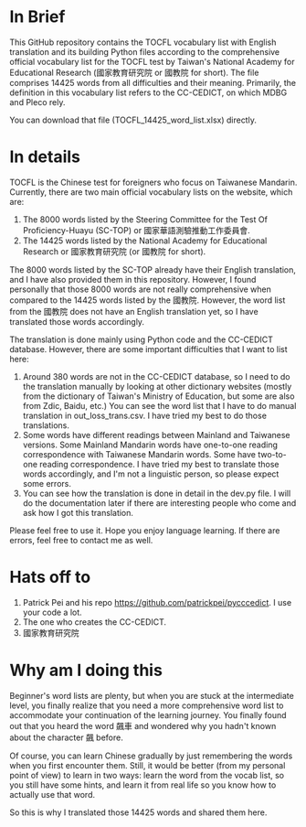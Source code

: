 # In Brief

This GitHub repository contains the TOCFL vocabulary list with English translation and its building Python files according to the comprehensive official vocabulary list for the TOCFL test by Taiwan's National Academy for Educational Research (國家教育研究院 or 國教院 for short). The file comprises 14425 words from all difficulties and their meaning. Primarily, the definition in this vocabulary list refers to the CC-CEDICT, on which MDBG and Pleco rely.

You can download that file (TOCFL_14425_word_list.xlsx) directly.

# In details

TOCFL is the Chinese test for foreigners who focus on Taiwanese Mandarin. Currently, there are two main official vocabulary lists on the website, which are:

1. The 8000 words listed by the Steering Committee for the Test Of Proficiency-Huayu (SC-TOP) or 國家華語測驗推動工作委員會.
2. The 14425 words listed by the National Academy for Educational Research or 國家教育研究院 (or 國教院 for short).

The 8000 words listed by the SC-TOP already have their English translation, and I have also provided them in this repository. However, I found personally that those 8000 words are not really comprehensive when compared to the 14425 words listed by the 國教院. However, the word list from the 國教院 does not have an English translation yet, so I have translated those words accordingly.

The translation is done mainly using Python code and the CC-CEDICT database. However, there are some important difficulties that I want to list here:

1. Around 380 words are not in the CC-CEDICT database, so I need to do the translation manually by looking at other dictionary websites (mostly from the dictionary of Taiwan's Ministry of Education, but some are also from Zdic, Baidu, etc.) You can see the word list that I have to do manual translation in out_loss_trans.csv. I have tried my best to do those translations.
2. Some words have different readings between Mainland and Taiwanese versions. Some Mainland Mandarin words have one-to-one reading correspondence with Taiwanese Mandarin words. Some have two-to-one reading correspondence. I have tried my best to translate those words accordingly, and I'm not a linguistic person, so please expect some errors.
3. You can see how the translation is done in detail in the dev.py file. I will do the documentation later if there are interesting people who come and ask how I got this translation.

Please feel free to use it. Hope you enjoy language learning. If there are errors, feel free to contact me as well.

# Hats off to

1. Patrick Pei and his repo https://github.com/patrickpei/pycccedict. I use your code a lot.
2. The one who creates the CC-CEDICT.
3. 國家教育研究院

# Why am I doing this

Beginner's word lists are plenty, but when you are stuck at the intermediate level, you finally realize that you need a more comprehensive word list to accommodate your continuation of the learning journey. You finally found out that you heard the word 飆車 and wondered why you hadn't known about the character 飆 before.

Of course, you can learn Chinese gradually by just remembering the words when you first encounter them. Still, it would be better (from my personal point of view) to learn in two ways: learn the word from the vocab list, so you still have some hints, and learn it from real life so you know how to actually use that word.

So this is why I translated those 14425 words and shared them here.

